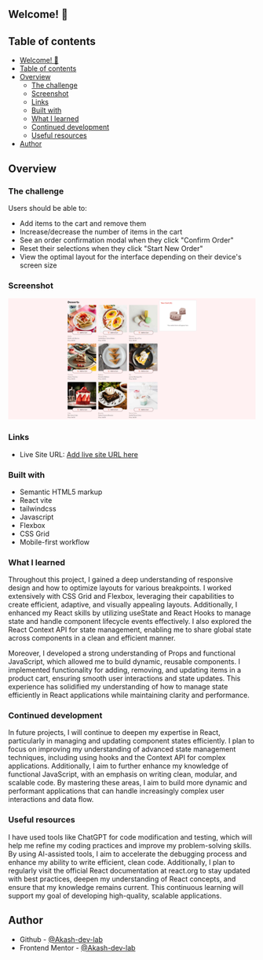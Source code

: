 ## Welcome! 👋

## Table of contents

- [Welcome! 👋](#welcome-)
- [Table of contents](#table-of-contents)
- [Overview](#overview)
  - [The challenge](#the-challenge)
  - [Screenshot](#screenshot)
  - [Links](#links)
  - [Built with](#built-with)
  - [What I learned](#what-i-learned)
  - [Continued development](#continued-development)
  - [Useful resources](#useful-resources)
- [Author](#author)

## Overview

### The challenge

Users should be able to:

- Add items to the cart and remove them
- Increase/decrease the number of items in the cart
- See an order confirmation modal when they click "Confirm Order"
- Reset their selections when they click "Start New Order"
- View the optimal layout for the interface depending on their device's screen size
  
### Screenshot

![](./assets//images/desktop_screenshot.png)



### Links

- Live Site URL: [Add live site URL here](https://your-live-site-url.com)


### Built with

- Semantic HTML5 markup
- React vite
- tailwindcss
- Javascript
- Flexbox
- CSS Grid
- Mobile-first workflow

### What I learned

Throughout this project, I gained a deep understanding of responsive design and how to optimize layouts for various breakpoints. I worked extensively with CSS Grid and Flexbox, leveraging their capabilities to create efficient, adaptive, and visually appealing layouts. Additionally, I enhanced my React skills by utilizing useState and React Hooks to manage state and handle component lifecycle events effectively. I also explored the React Context API for state management, enabling me to share global state across components in a clean and efficient manner.

Moreover, I developed a strong understanding of Props and functional JavaScript, which allowed me to build dynamic, reusable components. I implemented functionality for adding, removing, and updating items in a product cart, ensuring smooth user interactions and state updates. This experience has solidified my understanding of how to manage state efficiently in React applications while maintaining clarity and performance.

### Continued development

In future projects, I will continue to deepen my expertise in React, particularly in managing and updating component states efficiently. I plan to focus on improving my understanding of advanced state management techniques, including using hooks and the Context API for complex applications. Additionally, I aim to further enhance my knowledge of functional JavaScript, with an emphasis on writing clean, modular, and scalable code. By mastering these areas, I aim to build more dynamic and performant applications that can handle increasingly complex user interactions and data flow.

### Useful resources

I have used tools like ChatGPT for code modification and testing, which will help me refine my coding practices and improve my problem-solving skills. By using AI-assisted tools, I aim to accelerate the debugging process and enhance my ability to write efficient, clean code. Additionally, I plan to regularly visit the official React documentation at react.org to stay updated with best practices, deepen my understanding of React concepts, and ensure that my knowledge remains current. This continuous learning will support my goal of developing high-quality, scalable applications.

## Author

- Github - [@Akash-dev-lab](https://github.com/Akash-dev-lab)
- Frontend Mentor - [@Akash-dev-lab](https://www.frontendmentor.io/profile/Akash-dev-lab)
